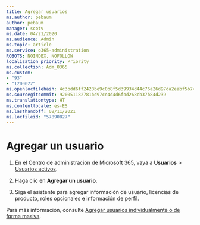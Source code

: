 ```yaml
---
title: Agregar usuarios
ms.author: pebaum
author: pebaum
manager: scotv
ms.date: 04/21/2020
ms.audience: Admin
ms.topic: article
ms.service: o365-administration
ROBOTS: NOINDEX, NOFOLLOW
localization_priority: Priority
ms.collection: Adm_O365
ms.custom:
- "93"
- "1200022"
ms.openlocfilehash: 4c3bdd6ff2428be9c0b8f5d39934d44c76a26d97da2eabf5b74bc528a6db5b1c
ms.sourcegitcommit: 920051182781bd97ce4d4d6fbd268cb37b84d239
ms.translationtype: HT
ms.contentlocale: es-ES
ms.lasthandoff: 08/11/2021
ms.locfileid: "57890827"
---
```

# <a name="add-a-user"></a>Agregar un usuario

1. En el Centro de administración de Microsoft 365, vaya a **Usuarios** > [Usuarios activos](https://admin.microsoft.com/Adminportal/Home?source=applauncher#/users).

2. Haga clic en **Agregar un usuario**.

3. Siga el asistente para agregar información de usuario, licencias de producto, roles opcionales e información de perfil.

Para más información, consulte [Agregar usuarios individualmente o de forma masiva](https://docs.microsoft.com/microsoft-365/admin/add-users/add-users).